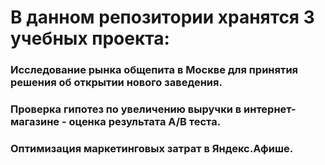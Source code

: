 # В данном репозитории хранятся 3 учебных проекта:
### Исследование рынка общепита в Москве для принятия решения об открытии нового заведения.
### Проверка гипотез по увеличению выручки в интернет-магазине - оценка результата А/В теста.
### Оптимизация маркетинговых затрат в Яндекс.Афише.
